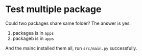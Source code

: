 # Test multiple package

Could two packages share same folder?
The answer is yes.

1. packagea is in `apps`
2. packageb is in `apps`

And the mainc installed them all,
run `src/main.py` successfully.
